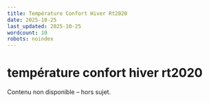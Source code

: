 ```yaml
---
title: Température Confort Hiver Rt2020
date: 2025-10-25
last_updated: 2025-10-25
wordcount: 10
robots: noindex
---
```


# température confort hiver rt2020

Contenu non disponible – hors sujet.